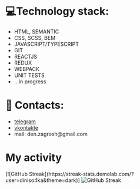 <h1>💻Technology stack:</h1>
<ul>
  <li>HTML, SEMANTIC</li>
  <li>CSS, SCSS, BEM</li>
  <li>JAVASCRIPT/TYPESCRIPT</li>
  <li>GIT</li>
  <li>REACTJS</li>
  <li>REDUX</li>
   <li>WEBPACK</li>
<li>UNIT TESTS</li>
  <li>...in progress</li>
</ul>
<h1> 📩 Contacts:</h1>
<ul>
<li><a href="https://t.me/penaplast3104">telegram</a></li>
<li><a href="https://vk.com/electrokurwa228">vkontakte</a></li>
<li>mail: den.zagrosh@gmail.com</li>
</ul>
<h1>My activity</h1>
[![GitHub Streak](https://streak-stats.demolab.com/?user=diniso4ka&theme=dark)]
<img src="https://camo.githubusercontent.com/a2ddb795217debb5247ecc0fdf6f38a55f2c0b02b33a1a188d1c622f485b2cc2/687474703a2f2f6769746875622d726561646d652d73747265616b2d73746174732e6865726f6b756170702e636f6d3f757365723d6461636f726d" alt="GitHub Streak" data-canonical-src="http://github-readme-streak-stats.herokuapp.com?user=dinis04ka" style="max-width: 100%;">
